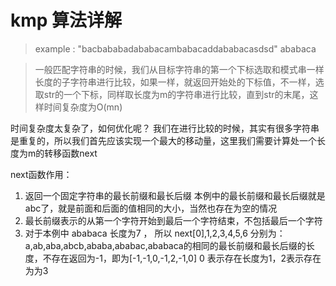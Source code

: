 # kmp 算法详解

> example :
> "bacbababadababacambabacaddababacasdsd"
> ababaca

> 一般匹配字符串的时候，我们从目标字符串的第一个下标选取和模式串一样长度的子字符串进行比较，如果一样，就返回开始处的下标值，不一样，选取str的一个下标，同样取长度为m的字符串进行比较，直到str的末尾，这样时间复杂度为O(mn)

时间复杂度太复杂了，如何优化呢？
我们在进行比较的时候，其实有很多字符串是重复的，所以我们首先应该实现一个最大的移动量，这里我们需要计算处一个长度为m的转移函数next

next函数作用：
1. 返回一个固定字符串的最长前缀和最长后缀 本例中的最长前缀和最长后缀就是abc了，就是前面和后面的值相同的大小，当然也存在为空的情况
2. 最长前缀表示的从第一个字符开始到最后一个字符结束，不包括最后一个字符
3.  对于本例中 ababaca 长度为7 ， 所以 next[0],1,2,3,4,5,6 分别为：a,ab,aba,abcb,ababa,ababac,ababaca的相同的最长前缀和最长后缀的长度，不存在返回为-1，即为[-1,-1,0,-1,2,-1,0] 0 表示存在长度为1，2表示存在为为3

```
